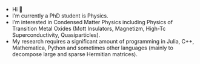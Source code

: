 - Hi 👋
- I’m currently a PhD student is Physics.
- I’m interested in Condensed Matter Physics including Physics of Transition Metal Oxides (Mott Insulators, Magnetizm, High-Tc Superconductivity, Quasiparticles).
- My research requires a significant amount of programming in Julia, C++, Mathematica, Python and sometimes other languages (mainly to decompose large and sparse Hermitian matrices).

<!---
Lilineko/Lilineko is a ✨ special ✨ repository because its `README.md` (this file) appears on your GitHub profile.
You can click the Preview link to take a look at your changes.
--->
